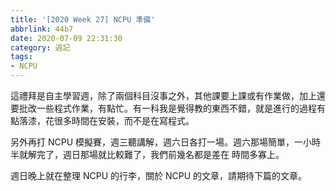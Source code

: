 ```yaml
---
title: '[2020 Week 27] NCPU 準備'
abbrlink: 44b7
date: 2020-07-09 22:31:30
category: 週記
tags:
- NCPU
---
```

這禮拜是自主學習週，除了兩個科目沒事之外，其他課要上課或有作業做，加上還要批改一些程式作業，有點忙。有一科我是覺得教的東西不錯，就是進行的過程有點落漆，花很多時間在安裝，而不是在寫程式。
<!-- more -->
另外再打 NCPU 模擬賽，週三聽講解，週六日各打一場。週六那場簡單，一小時半就解完了，週日那場就比較難了，我們前幾名都是差在 時間多寡上。

週日晚上就在整理 NCPU 的行李，關於 NCPU 的文章，請期待下篇的文章。